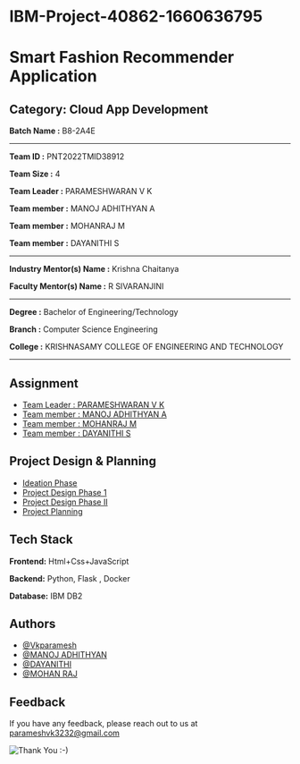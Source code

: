 
# IBM-Project-40862-1660636795

# Smart Fashion Recommender Application


## Category: Cloud App Development


**Batch Name :** B8-2A4E

---

**Team ID :** PNT2022TMID38912

**Team Size :** 4

**Team Leader :** PARAMESHWARAN V K

**Team member :** MANOJ ADHITHYAN A

**Team member :** MOHANRAJ M

**Team member :** DAYANITHI S

---
**Industry Mentor(s) Name :** Krishna Chaitanya

**Faculty Mentor(s) Name :** R SIVARANJINI

---

**Degree	:**	
Bachelor of Engineering/Technology

**Branch	:**	
Computer Science Engineering

**College	:**	
KRISHNASAMY COLLEGE OF ENGINEERING AND TECHNOLOGY

---





## Assignment  

 - [Team Leader : PARAMESHWARAN V K](https://github.com/IBM-EPBL/IBM-Project-40862-1660636795/tree/main/Assignments/Team%20Lead%20-%20PARAMESHWARAN%20VK)
 - [Team member : MANOJ ADHITHYAN A](https://github.com/IBM-EPBL/IBM-Project-40862-1660636795/tree/main/Assignments/Team%20member%20%20MANOJ%20ADHITHYAN%20A)
 - [Team member : MOHANRAJ M](https://github.com/IBM-EPBL/IBM-Project-40862-1660636795/tree/main/Assignments/Team%20member%20%20MOHANRAJ%20M)
 - [Team member : DAYANITHI S](https://github.com/IBM-EPBL/IBM-Project-40862-1660636795/tree/main/Assignments/Team%20member%20%20DAYANITHI%20S)


## Project Design & Planning
- [Ideation Phase](https://github.com/IBM-EPBL/IBM-Project-40862-1660636795/tree/main/Project%20Design%20%26%20Planning/Ideation%20Phase)
- [Project Design Phase 1](https://github.com/IBM-EPBL/IBM-Project-40862-1660636795/tree/main/Project%20Design%20%26%20Planning/Project%20Design%20Phase%201)
- [Project Design Phase II](https://github.com/IBM-EPBL/IBM-Project-40862-1660636795/tree/main/Project%20Design%20%26%20Planning/Project%20Design%20Phase%20II)
- [Project Planning](https://github.com/IBM-EPBL/IBM-Project-40862-1660636795/tree/main/Project%20Design%20%26%20Planning/Project%20Planning)

## Tech Stack

**Frontend:** Html+Css+JavaScript

**Backend:** Python, Flask , Docker

**Database:** IBM DB2




## Authors

- [@Vkparamesh](https://github.com/Vkparamesh)
- [@MANOJ ADHITHYAN](https://github.com/MANOJADHITHYAN)
- [@DAYANITHI](https://github.com/kalaitamizhan)
- [@MOHAN RAJ](https://github.com/mohanrajdoctor)


## Feedback

If you have any feedback, please reach out to us at parameshvk3232@gmail.com




![Thank You :-)](https://i0.wp.com/paulaspoint.com/wp-content/uploads/2018/04/thank-you.jpg?fit=275%2C183)
